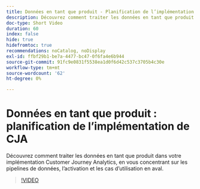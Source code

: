 ```yaml
---
title: Données en tant que produit - Planification de l’implémentation de CJA
description: Découvrez comment traiter les données en tant que produit dans votre implémentation Customer Journey Analytics, en vous concentrant sur les pipelines de données, l’activation et les cas d’utilisation en aval.
doc-type: Short Video
duration: 60
index: false
hide: true
hidefromtoc: true
recommendations: noCatalog, noDisplay
exl-id: ffbf29b1-be7a-4477-bc47-0f6fa4e6b944
source-git-commit: 91fc9e0831f5538ea1d0f6d42c537c3705b4c30e
workflow-type: tm+mt
source-wordcount: '62'
ht-degree: 0%

---
```


# Données en tant que produit : planification de l’implémentation de CJA

Découvrez comment traiter les données en tant que produit dans votre implémentation Customer Journey Analytics, en vous concentrant sur les pipelines de données, l’activation et les cas d’utilisation en aval.

<!-- 62_S113_3442460_59_data-as-a-product-planning-your-cja-implementation -->
>[!VIDEO](https://video.tv.adobe.com/v/3458332/?learn=on&enablevpops=true)
